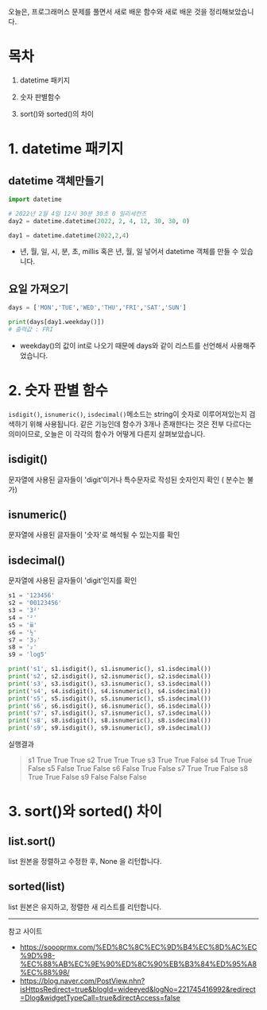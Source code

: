 오늘은, 프로그래머스 문제를 풀면서 새로 배운 함수와 새로 배운 것을 정리해보았습니다.



# 목차

1. datetime 패키지
2. 숫자 판별함수

3. sort()와 sorted()의 차이



# 1.  datetime 패키지



## datetime 객체만들기

```python
import datetime

# 2022년 2월 4일 12시 30분 30초 0 밀리세컨즈
day2 = datetime.datetime(2022, 2, 4, 12, 30, 30, 0)

day1 = datetime.datetime(2022,2,4)
```

- 년, 월, 일, 시, 분, 초, millis 혹은 년, 월, 일 넣어서 datetime 객체를 만들 수 있습니다.

  



## 요일 가져오기

```python
days = ['MON','TUE','WED','THU','FRI','SAT','SUN']

print(days[day1.weekday()])
# 출력값 : FRI
```

- weekday()의 값이 int로 나오기 때문에 days와 같이 리스트를 선언해서 사용해주었습니다.



# 2. 숫자 판별 함수

`isdigit()`, `isnumeric()`, `isdecimal()`메소드는 string이 숫자로 이루어져있는지 검색하기 위해 사용됩니다. 같은 기능인데  함수가 3개나 존재한다는 것은 전부 다르다는 의미이므로, 오늘은 이 각각의 함수가 어떻게 다른지 살펴보았습니다.



## isdigit()

문자열에 사용된 글자들이 'digit'이거나 특수문자로 작성된 숫자인지 확인 ( 분수는 불가)



## isnumeric()

문자열에 사용된 글자들이 '숫자'로 해석될 수 있는지를 확인



## isdecimal()

문자열에 사용된 글자들이 'digit'인지를 확인



```python
s1 = '123456'
s2 = '00123456'
s3 = '3²'
s4 = '²'
s5 = 'ⅲ'
s6 = '½'
s7 = '3₂'
s8 = '₂'
s9 = 'log5'

print('s1', s1.isdigit(), s1.isnumeric(), s1.isdecimal())
print('s2', s2.isdigit(), s2.isnumeric(), s2.isdecimal())
print('s3', s3.isdigit(), s3.isnumeric(), s3.isdecimal())
print('s4', s4.isdigit(), s4.isnumeric(), s4.isdecimal())
print('s5', s5.isdigit(), s5.isnumeric(), s5.isdecimal())
print('s6', s6.isdigit(), s6.isnumeric(), s6.isdecimal())
print('s7', s7.isdigit(), s7.isnumeric(), s7.isdecimal())
print('s8', s8.isdigit(), s8.isnumeric(), s8.isdecimal())
print('s9', s9.isdigit(), s9.isnumeric(), s9.isdecimal())
```



실행결과

> s1 True True True
> s2 True True True
> s3 True True False
> s4 True True False
> s5 False True False
> s6 False True False
> s7 True True False
> s8 True True False
> s9 False False False



# 3. sort()와 sorted() 차이



## list.sort()

list 원본을 정렬하고 수정한 후, None 을 리턴합니다.



## sorted(list)

list 원본은 유지하고, 정렬한 새 리스트를 리턴합니다.



-------

참고 사이트

- https://soooprmx.com/%ED%8C%8C%EC%9D%B4%EC%8D%AC%EC%9D%98-%EC%88%AB%EC%9E%90%ED%8C%90%EB%B3%84%ED%95%A8%EC%88%98/
- https://blog.naver.com/PostView.nhn?isHttpsRedirect=true&blogId=wideeyed&logNo=221745416992&redirect=Dlog&widgetTypeCall=true&directAccess=false